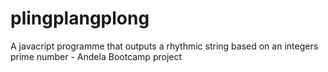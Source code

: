 # plingplangplong
A javacript programme that outputs a rhythmic string based on an integers prime number - Andela Bootcamp project
